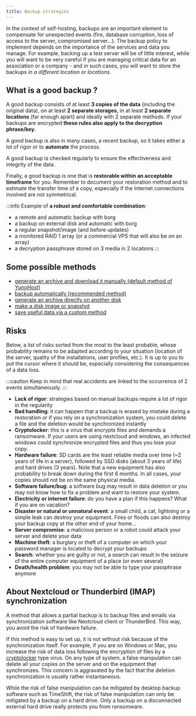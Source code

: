 ```yaml
---
title: Backup strategies
---
```


In the context of self-hosting, backups are an important element to compensate for unexpected events (fire, database corruption, loss of access to the server, compromised server...). The backup policy to implement depends on the importance of the services and data you manage. For example, backing up a test server will be of little interest, while you will want to be very careful if you are managing critical data for an association or a company - and in such cases, you will want to store the backups *in a different location or locations*.

## What is a good backup ?

A good backup consists of at least **3 copies of the data** (including the original data), on at least **2 separate storages**, in at least **2 separate locations** (far enough apart) and ideally with 2 separate methods. If your backups are encrypted **these rules also apply to the decryption phrase/key**.

A good backup is also in many cases, a recent backup, so it takes either a lot of rigor or to **automate** the process.

A good backup is checked regularly to ensure the effectiveness and integrity of the data.

Finally, a good backup is one that is **restorable within an acceptable timeframe** for you. Remember to document your restoration method and to estimate the transfer time of a copy, especially if the Internet connections involved are not symmetrical.

:::info
Example of **a robust and comfortable combination**:

- a remote and automatic backup with borg
- a backup on external disk and automatic with borg
- a regular snapshot/image (and before updates)
- a monitored RAID 1 array (or a commercial VPS that will also be on an array)
- a decryption passphrase stored on 3 media in 2 locations
:::

## Some possible methods

- [generate an archive and download it manually (default method of YunoHost)](/backup#manual-backup)
- [backup automatically (recommended method)](/backup#automatic-or-remote-backup)
- [generate an archive directly on another disk](/administer/tutorials/external_storage)
- [make a disk image or snapshot](/backup/clone_filesystem)
- [save useful data via a custom method](/backup/custom_backup_methods)

## Risks

Below, a list of risks sorted from the most to the least probable, whose probability remains to be adapted according to your situation (location of the server, quality of the installations, user profiles, etc.). It is up to you to put the cursor where it should be, especially considering the consequences of a data loss.

:::caution
Keep in mind that real accidents are linked to the occurrence of 2 events simultaneously.
:::

- **Lack of rigor**: strategies based on manual backups require a lot of rigor in the regularity
- **Bad handling**: it can happen that a backup is erased by mistake during a restoration or if you rely on a synchronization system, you could delete a file and the deletion would be synchronized instantly
- **Cryptolocker**: this is a virus that encrypts files and demands a ransomware. If your users are using nextcloud and windows, an infected windows could synchronize encrypted files and thus you lose your copy.
- **Hardware failure**: SD cards are the least reliable media over time (~2 years of life in a server), followed by SSD disks (about 3 years of life) and hard drives (3 years). Note that a new equipment has also probability to break down during the first 6 months. In all cases, your copies should not be on the same physical media.
- **Software failure/bug**: a software bug may result in data deletion or you may not know how to fix a problem and want to restore your system.
- **Electricity or internet failure**: do you have a plan if this happens? What if you are on vacation?
- **Disaster or natural or unnatural event**: a small child, a cat, lightning or a simple leak can destroy your equipment. Fires or floods can also destroy your backup copy at the other end of your home...
- **Server compromise**: a malicious person or a robot could attack your server and delete your data
- **Machine theft**: a burglary or theft of a computer on which your password manager is located to decrypt your backups
- **Search**: whether you are guilty or not, a search can result in the seizure of the entire computer equipment of a place (or even several)
- **Death/health problem**: you may not be able to type your passphrase anymore

## About Nextcloud or Thunderbird (IMAP) synchronization

A method that allows a partial backup is to backup files and emails via synchronization software like Nextcloud client or ThunderBird. This way, you avoid the risk of hardware failure.

If this method is easy to set up, it is not without risk because of the synchronization itself. For example, if you are on Windows or Mac, you increase the risk of data loss following the encryption of files by a [cryptolocker](https://en.wikipedia.org/wiki/Ransomware) type virus. On any type of system, a false manipulation can delete all your copies on the server and on the equipment that synchronizes. This concern is aggravated by the fact that the deletion synchronization is usually rather instantaneous.

While the risk of false manipulation can be mitigated by desktop backup software such as TimeShift, the risk of false manipulation can only be mitigated by a backup on a hard drive. Only a backup on a disconnected external hard drive really protects you from ransomware.
